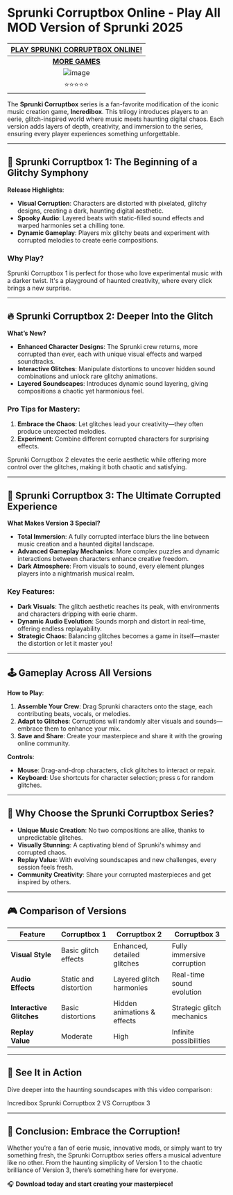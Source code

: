 # Sprunki Corruptbox Online - Play All MOD Version of Sprunki 2025

| [PLAY SPRUNKI CORRUPTBOX ONLINE!](https://modmeme.com/sprunki-corruptbox-3/)           |
|:---------------------------------------:|
| [**MORE GAMES**](https://apkitech.com/) |
| ![image](https://github.com/user-attachments/assets/00441e90-efc6-4ecd-acee-b91fea5b1204) |
| ⭐⭐⭐⭐⭐                           |

The **Sprunki Corruptbox** series is a fan-favorite modification of the iconic music creation game, **Incredibox**. This trilogy introduces players to an eerie, glitch-inspired world where music meets haunting digital chaos. Each version adds layers of depth, creativity, and immersion to the series, ensuring every player experiences something unforgettable.

---

## 🌟 **Sprunki Corruptbox 1**: The Beginning of a Glitchy Symphony  
**Release Highlights**:  
- **Visual Corruption**: Characters are distorted with pixelated, glitchy designs, creating a dark, haunting digital aesthetic.  
- **Spooky Audio**: Layered beats with static-filled sound effects and warped harmonies set a chilling tone.  
- **Dynamic Gameplay**: Players mix glitchy beats and experiment with corrupted melodies to create eerie compositions.  

### **Why Play?**  
Sprunki Corruptbox 1 is perfect for those who love experimental music with a darker twist. It's a playground of haunted creativity, where every click brings a new surprise.

---

## 🔥 **Sprunki Corruptbox 2**: Deeper Into the Glitch  
**What’s New?**  
- **Enhanced Character Designs**: The Sprunki crew returns, more corrupted than ever, each with unique visual effects and warped soundtracks.  
- **Interactive Glitches**: Manipulate distortions to uncover hidden sound combinations and unlock rare glitchy animations.  
- **Layered Soundscapes**: Introduces dynamic sound layering, giving compositions a chaotic yet harmonious feel.  

### **Pro Tips for Mastery**:  
1. **Embrace the Chaos**: Let glitches lead your creativity—they often produce unexpected melodies.  
2. **Experiment**: Combine different corrupted characters for surprising effects.  

Sprunki Corruptbox 2 elevates the eerie aesthetic while offering more control over the glitches, making it both chaotic and satisfying.

---

## 🚀 **Sprunki Corruptbox 3**: The Ultimate Corrupted Experience  
**What Makes Version 3 Special?**  
- **Total Immersion**: A fully corrupted interface blurs the line between music creation and a haunted digital landscape.  
- **Advanced Gameplay Mechanics**: More complex puzzles and dynamic interactions between characters enhance creative freedom.  
- **Dark Atmosphere**: From visuals to sound, every element plunges players into a nightmarish musical realm.  

### **Key Features**:  
- **Dark Visuals**: The glitch aesthetic reaches its peak, with environments and characters dripping with eerie charm.  
- **Dynamic Audio Evolution**: Sounds morph and distort in real-time, offering endless replayability.  
- **Strategic Chaos**: Balancing glitches becomes a game in itself—master the distortion or let it master you!  

---

## 🕹️ **Gameplay Across All Versions**  
**How to Play**:  
1. **Assemble Your Crew**: Drag Sprunki characters onto the stage, each contributing beats, vocals, or melodies.  
2. **Adapt to Glitches**: Corruptions will randomly alter visuals and sounds—embrace them to enhance your mix.  
3. **Save and Share**: Create your masterpiece and share it with the growing online community.  

**Controls**:  
- **Mouse**: Drag-and-drop characters, click glitches to interact or repair.  
- **Keyboard**: Use shortcuts for character selection; press `G` for random glitches.  

---

## 🌈 **Why Choose the Sprunki Corruptbox Series?**  
- **Unique Music Creation**: No two compositions are alike, thanks to unpredictable glitches.  
- **Visually Stunning**: A captivating blend of Sprunki's whimsy and corrupted chaos.  
- **Replay Value**: With evolving soundscapes and new challenges, every session feels fresh.  
- **Community Creativity**: Share your corrupted masterpieces and get inspired by others.  

---

## 🎮 **Comparison of Versions**  
| Feature                 | Corruptbox 1           | Corruptbox 2               | Corruptbox 3               |
|-------------------------|------------------------|----------------------------|----------------------------|
| **Visual Style**        | Basic glitch effects   | Enhanced, detailed glitches| Fully immersive corruption |
| **Audio Effects**       | Static and distortion  | Layered glitch harmonies   | Real-time sound evolution  |
| **Interactive Glitches**| Basic distortions      | Hidden animations & effects| Strategic glitch mechanics |
| **Replay Value**        | Moderate              | High                       | Infinite possibilities     |

---

## 🎥 **See It in Action**  
Dive deeper into the haunting soundscapes with this video comparison:  

Incredibox Sprunki Corruptbox 2 VS Corruptbox 3

---

## 🎵 **Conclusion: Embrace the Corruption!**  
Whether you’re a fan of eerie music, innovative mods, or simply want to try something fresh, the Sprunki Corruptbox series offers a musical adventure like no other. From the haunting simplicity of Version 1 to the chaotic brilliance of Version 3, there’s something here for everyone.  

🎧 **Download today and start creating your masterpiece!**
